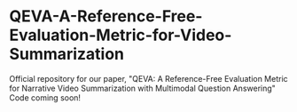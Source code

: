 # QEVA-A-Reference-Free-Evaluation-Metric-for-Video-Summarization

Official repository for our paper, "QEVA: A Reference-Free Evaluation Metric for Narrative Video Summarization with Multimodal Question Answering"  
Code coming soon!
